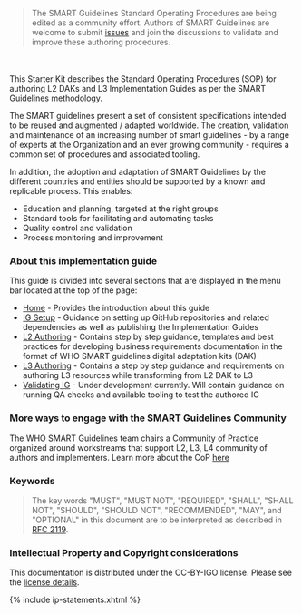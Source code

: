 <div>
<blockquote class="stu-note">
	The SMART Guidelines Standard Operating Procedures are being edited as a community effort. Authors of SMART Guidelines are welcome to submit <a href="https://github.com/WorldHealthOrganization/smart-ig-starter-kit/issues">issues</a> and join the discussions to validate and improve these authoring procedures.
</blockquote>
</div>


<br/> <br/> 
  This Starter Kit describes the Standard Operating Procedures (SOP) for authoring L2 DAKs and L3 Implementation Guides as per the SMART Guidelines methodology.

  The SMART guidelines present a set of consistent specifications intended to be reused and augmented / adapted worldwide. The creation, validation and maintenance of an increasing number of smart guidelines - by a range of experts at the Organization and an ever growing community - requires a common set of procedures and associated tooling.

In addition, the adoption and adaptation of SMART Guidelines by the different countries and entities should be supported by a known and replicable process. This enables:
* Education and planning, targeted at the right groups
* Standard tools for facilitating and automating tasks
* Quality control and validation
* Process monitoring and improvement


### About this implementation guide
This guide is divided into several sections that are displayed in the menu bar located at the top of the page:
- <a href="index.html">Home</a> - Provides the introduction about this guide
- <a href="ig_setup.html">IG Setup</a> - Guidance on setting up GitHub repositories and related dependencies as well as publishing the Implementation Guides
- <a href= "l2_authoring_overview.html">L2 Authoring</a> - Contains step by step guidance, templates and best practices for developing business requirements documentation in the format of WHO SMART guidelines digital adaptation kits (DAK)
- <a href="authoring_overview.html">L3 Authoring</a> - Contains a step by step guidance and requirements on authoring L3 resources while transforming from L2 DAK to L3
- <a href="qa_check.html">Validating IG</a> - Under development currently. Will contain guidance on running QA checks and available tooling to test the authored IG

### More ways to engage with the SMART Guidelines Community
The WHO SMART Guidelines team chairs a Community of Practice organized around workstreams that support L2, L3, L4 community of authors and implementers. Learn more about the CoP <a href ="cop.html">here</a>

### Keywords
> The key words "MUST", "MUST NOT", "REQUIRED", "SHALL", "SHALL
NOT", "SHOULD", "SHOULD NOT", "RECOMMENDED",  "MAY", and
"OPTIONAL" in this document are to be interpreted as described in
[RFC 2119](https://www.ietf.org/rfc/rfc2119.txt).

### Intellectual Property and Copyright considerations

This documentation is distributed under the CC-BY-IGO license. Please see the [license details](license.html).

{% include ip-statements.xhtml %}
